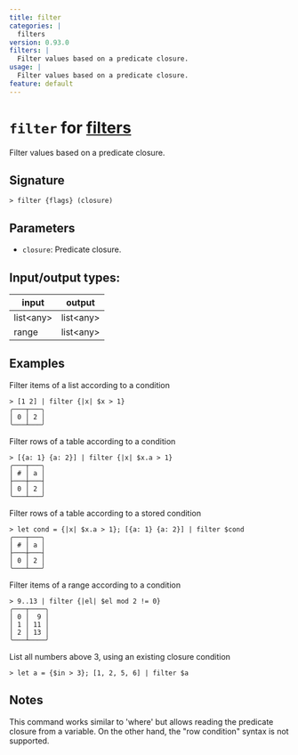```yaml
---
title: filter
categories: |
  filters
version: 0.93.0
filters: |
  Filter values based on a predicate closure.
usage: |
  Filter values based on a predicate closure.
feature: default
---
```

<!-- This file is automatically generated. Please edit the command in https://github.com/nushell/nushell instead. -->

# `filter` for [filters](/commands/categories/filters.md)

<div class='command-title'>Filter values based on a predicate closure.</div>

## Signature

```> filter {flags} (closure)```

## Parameters

 -  `closure`: Predicate closure.


## Input/output types:

| input     | output    |
| --------- | --------- |
| list\<any\> | list\<any\> |
| range     | list\<any\> |
## Examples

Filter items of a list according to a condition
```nu
> [1 2] | filter {|x| $x > 1}
╭───┬───╮
│ 0 │ 2 │
╰───┴───╯

```

Filter rows of a table according to a condition
```nu
> [{a: 1} {a: 2}] | filter {|x| $x.a > 1}
╭───┬───╮
│ # │ a │
├───┼───┤
│ 0 │ 2 │
╰───┴───╯

```

Filter rows of a table according to a stored condition
```nu
> let cond = {|x| $x.a > 1}; [{a: 1} {a: 2}] | filter $cond
╭───┬───╮
│ # │ a │
├───┼───┤
│ 0 │ 2 │
╰───┴───╯

```

Filter items of a range according to a condition
```nu
> 9..13 | filter {|el| $el mod 2 != 0}
╭───┬────╮
│ 0 │  9 │
│ 1 │ 11 │
│ 2 │ 13 │
╰───┴────╯

```

List all numbers above 3, using an existing closure condition
```nu
> let a = {$in > 3}; [1, 2, 5, 6] | filter $a

```

## Notes
This command works similar to 'where' but allows reading the predicate closure from
a variable. On the other hand, the "row condition" syntax is not supported.